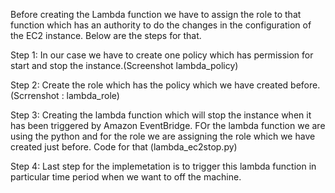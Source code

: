 Before creating the Lambda function we have to assign the role to that function which has an authority to do the changes in the configuration of the EC2 instance. Below are the steps for that.

Step 1: In our case we have to create one policy which has permission for start and stop the instance.(Screenshot lambda_policy)

Step 2: Create the role which has the policy which we have created before.(Scrrenshot : lambda_role)

Step 3: Creating the lambda function which will stop the instance when it has been triggered by Amazon EventBridge.
        FOr the lambda function we are using the python and for the role we are assigning the role which we have created just before.
        Code for that (lambda_ec2stop.py)

Step 4: Last step for the implemetation is to trigger this lambda function in particular time period when we want to off the machine.

